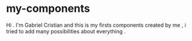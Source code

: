 ﻿# my-components
  Hi . I'm Gabriel Cristian and this is my firsts components created by me , i tried to add many possibilities
  about everything .
